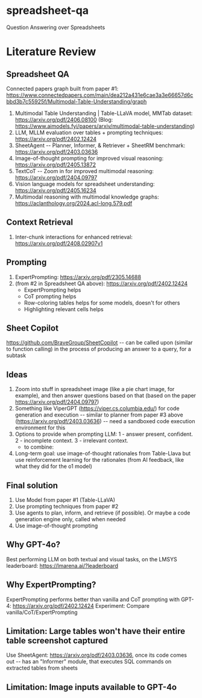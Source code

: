 # spreadsheet-qa
Question Answering over Spreadsheets

# Literature Review

## Spreadsheet QA
Connected papers graph built from paper #1:
https://www.connectedpapers.com/main/dea212a431e6cae3a3e66657d6cbbd3b7c55925f/Multimodal-Table-Understanding/graph

1. Multimodal Table Understanding | Table-LLaVA model, MMTab dataset: https://arxiv.org/pdf/2406.08100 (Blog: https://www.aimodels.fyi/papers/arxiv/multimodal-table-understanding)
2. LLM, MLLM evaluation over tables + prompting techniques: https://arxiv.org/pdf/2402.12424
3. SheetAgent -- Planner, Informer, & Retriever + SheetRM benchmark: https://arxiv.org/pdf/2403.03636
4. Image-of-thought prompting for improved visual reasoning: https://arxiv.org/pdf/2405.13872
5. TextCoT -- Zoom in for improved multimodal reasoning: https://arxiv.org/pdf/2404.09797
6. Vision language models for spreadsheet understanding: https://arxiv.org/pdf/2405.16234
7. Multimodal reasoning with multimodal knowledge graphs: https://aclanthology.org/2024.acl-long.579.pdf

## Context Retrieval
1. Inter-chunk interactions for enhanced retrieval: https://arxiv.org/pdf/2408.02907v1

## Prompting
1. ExpertPrompting: https://arxiv.org/pdf/2305.14688
2. (from #2 in Spreadsheet QA above): https://arxiv.org/pdf/2402.12424
    - ExpertPrompting helps
    - CoT prompting helps
    - Row-coloring tables helps for some models, doesn't for others
    - Highlighting relevant cells helps

## Sheet Copilot
https://github.com/BraveGroup/SheetCopilot -- can be called upon (similar to function calling) in the process of producing an answer to a query, for a subtask

## Ideas
1. Zoom into stuff in spreadsheet image (like a pie chart image, for example), and then answer questions based on that (based on the paper https://arxiv.org/pdf/2404.09797)
2. Something like ViperGPT (https://viper.cs.columbia.edu/) for code generation and execution -- similar to planner from paper #3 above (https://arxiv.org/pdf/2403.03636) -- need a sandboxed code execution environment for this
3. Options to provide when prompting LLM: 1 - answer present, confident. 2 - incomplete context. 3 - irrelevant context.
    - to combine: 
4. Long-term goal: use image-of-thought rationales from Table-Llava but use reinforcement learning for the rationales (from AI feedback, like what they did for the o1 model)


## Final solution
1. Use Model from paper #1 (Table-LLaVA)
2. Use prompting techniques from paper #2
3. Use agents to plan, inform, and retrieve (if possible). Or maybe a code generation engine only, called when needed
4. Use image-of-thought prompting

## Why GPT-4o?
Best performing LLM on both textual and visual tasks, on the LMSYS leaderboard: https://lmarena.ai/?leaderboard

## Why ExpertPrompting?
ExpertPrompting performs better than vanilla and CoT prompting with GPT-4: https://arxiv.org/pdf/2402.12424
Experiment: Compare vanilla/CoT/ExpertPrompting

## Limitation: Large tables won't have their entire table screenshot captured
Use SheetAgent: https://arxiv.org/pdf/2403.03636, once its code comes out -- has an "Informer" module, that executes SQL commands on extracted tables from sheets

## Limitation: Image inputs available to GPT-4o